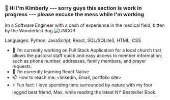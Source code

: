 ### 👋 HI I'm Kimberly --- sorry guys this section is work in progress --- please excuse the mess while I'm working

Im a Software Engineer with a dash of experience in the medical field, bitten by the Wonderlust Bug.![UNCOR](https://github.com/kdb23/kdb23/assets/121531138/80093cd0-7964-43fa-85a0-20bc57b1d52f)






Languages:
Python, 
JavaScript, 
React, 
SQL/SQLite3, 
HTML, 
CSS



- 🔭 I’m currently working on Full Stack Application for a local church that allows the pastoral staff quick and easy access to member information; such as phone number, addresses, family members, and prayer requests. 
- 🌱 I’m currently learning React Native 
- 📫 How to reach me: <linkedin, Email, portfolio site>
- ⚡ Fun fact: I love spending time surrounded by nature with my four legged best friend, Max, while reading the latest NY Bestseller Book. 
